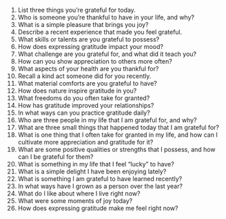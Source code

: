 1. List three things you’re grateful for today.
2. Who is someone you’re thankful to have in your life, and why?
3. What is a simple pleasure that brings you joy?
4. Describe a recent experience that made you feel grateful.
5. What skills or talents are you grateful to possess?
6. How does expressing gratitude impact your mood?
7. What challenge are you grateful for, and what did it teach you?
8. How can you show appreciation to others more often?
9. What aspects of your health are you thankful for?
10. Recall a kind act someone did for you recently.
11. What material comforts are you grateful to have?
12. How does nature inspire gratitude in you?
13. What freedoms do you often take for granted?
14. How has gratitude improved your relationships?
15. In what ways can you practice gratitude daily?
16. Who are three people in my life that I am grateful for, and why?
17. What are three small things that happened today that I am grateful for?
18. What is one thing that I often take for granted in my life, and how can I cultivate more appreciation and gratitude for it?
19. What are some positive qualities or strengths that I possess, and how can I be grateful for them?
20. What is something in my life that I feel “lucky” to have? 
21. What is a simple delight I have been enjoying lately? 
22. What is something I am grateful to have learned recently?
23. In what ways have I grown as a person over the last year?
24. What do I like about where I live right now? 
25. What were some moments of joy today?
26. How does expressing gratitude make me feel right now?